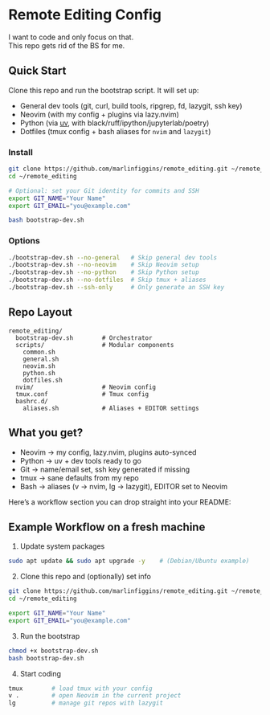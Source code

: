 # Remote Editing Config

I want to code and only focus on that.  
This repo gets rid of the BS for me.

## Quick Start

Clone this repo and run the bootstrap script. It will set up:

- General dev tools (git, curl, build tools, ripgrep, fd, lazygit, ssh key)
- Neovim (with my config + plugins via lazy.nvim)
- Python (via [uv](https://github.com/astral-sh/uv), with black/ruff/ipython/jupyterlab/poetry)
- Dotfiles (tmux config + bash aliases for `nvim` and `lazygit`)

### Install

```bash
git clone https://github.com/marlinfiggins/remote_editing.git ~/remote_editing
cd ~/remote_editing

# Optional: set your Git identity for commits and SSH
export GIT_NAME="Your Name"
export GIT_EMAIL="you@example.com"

bash bootstrap-dev.sh
```

### Options
```bash
./bootstrap-dev.sh --no-general   # Skip general dev tools
./bootstrap-dev.sh --no-neovim    # Skip Neovim setup
./bootstrap-dev.sh --no-python    # Skip Python setup
./bootstrap-dev.sh --no-dotfiles  # Skip tmux + aliases
./bootstrap-dev.sh --ssh-only     # Only generate an SSH key
```


## Repo Layout

````
remote_editing/
  bootstrap-dev.sh        # Orchestrator
  scripts/                # Modular components
    common.sh
    general.sh
    neovim.sh
    python.sh
    dotfiles.sh
  nvim/                   # Neovim config
  tmux.conf               # Tmux config
  bashrc.d/
    aliases.sh            # Aliases + EDITOR settings
````

## What you get?

- Neovim → my config, lazy.nvim, plugins auto-synced
- Python → uv + dev tools ready to go
- Git → name/email set, ssh key generated if missing
- tmux → sane defaults from my repo
- Bash → aliases (v → nvim, lg → lazygit), EDITOR set to Neovim

Here’s a workflow section you can drop straight into your README:

## Example Workflow on a fresh machine

1. Update system packages

```bash
sudo apt update && sudo apt upgrade -y    # (Debian/Ubuntu example)
```

2. Clone this repo and (optionally) set info

```bash
git clone https://github.com/marlinfiggins/remote_editing.git ~/remote_editing
cd ~/remote_editing
```

```bash
export GIT_NAME="Your Name"
export GIT_EMAIL="you@example.com"
```

3. Run the bootstrap

```bash
chmod +x bootstrap-dev.sh
bash bootstrap-dev.sh
```

4. Start coding
```bash
tmux        # load tmux with your config
v .         # open Neovim in the current project
lg          # manage git repos with lazygit
```
